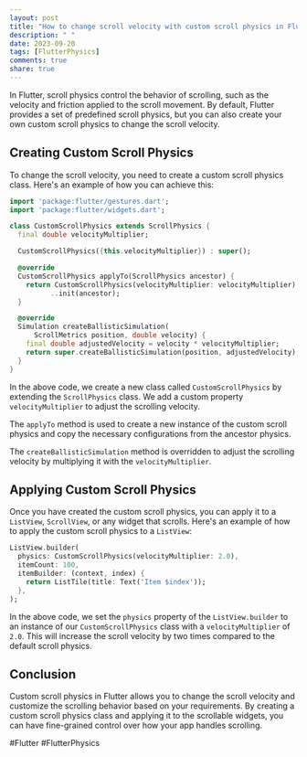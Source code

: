 ```yaml
---
layout: post
title: "How to change scroll velocity with custom scroll physics in Flutter"
description: " "
date: 2023-09-20
tags: [FlutterPhysics]
comments: true
share: true
---
```


In Flutter, scroll physics control the behavior of scrolling, such as the velocity and friction applied to the scroll movement. By default, Flutter provides a set of predefined scroll physics, but you can also create your own custom scroll physics to change the scroll velocity.

## Creating Custom Scroll Physics

To change the scroll velocity, you need to create a custom scroll physics class. Here's an example of how you can achieve this:

```dart
import 'package:flutter/gestures.dart';
import 'package:flutter/widgets.dart';

class CustomScrollPhysics extends ScrollPhysics {
  final double velocityMultiplier;

  CustomScrollPhysics({this.velocityMultiplier}) : super();

  @override
  CustomScrollPhysics applyTo(ScrollPhysics ancestor) {
    return CustomScrollPhysics(velocityMultiplier: velocityMultiplier) 
          ..init(ancestor);
  }

  @override
  Simulation createBallisticSimulation(
      ScrollMetrics position, double velocity) {
    final double adjustedVelocity = velocity * velocityMultiplier;
    return super.createBallisticSimulation(position, adjustedVelocity);
  }
}
```

In the above code, we create a new class called `CustomScrollPhysics` by extending the `ScrollPhysics` class. We add a custom property `velocityMultiplier` to adjust the scrolling velocity.

The `applyTo` method is used to create a new instance of the custom scroll physics and copy the necessary configurations from the ancestor physics.

The `createBallisticSimulation` method is overridden to adjust the scrolling velocity by multiplying it with the `velocityMultiplier`.

## Applying Custom Scroll Physics

Once you have created the custom scroll physics, you can apply it to a `ListView`, `ScrollView`, or any widget that scrolls. Here's an example of how to apply the custom scroll physics to a `ListView`:

```dart
ListView.builder(
  physics: CustomScrollPhysics(velocityMultiplier: 2.0),
  itemCount: 100,
  itemBuilder: (context, index) {
    return ListTile(title: Text('Item $index'));
  },
);
```

In the above code, we set the `physics` property of the `ListView.builder` to an instance of our `CustomScrollPhysics` class with a `velocityMultiplier` of `2.0`. This will increase the scroll velocity by two times compared to the default scroll physics.

## Conclusion

Custom scroll physics in Flutter allows you to change the scroll velocity and customize the scrolling behavior based on your requirements. By creating a custom scroll physics class and applying it to the scrollable widgets, you can have fine-grained control over how your app handles scrolling.

#Flutter #FlutterPhysics